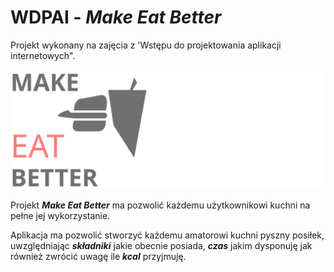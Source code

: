 # **WDPAI** - *Make Eat Better*

Projekt wykonany na zajęcia z 'Wstępu do projektowania aplikacji internetowych".

<div id="container">
    <img src="https://github.com/takikuba/WDPAI/blob/main/public/img/logo.svg">
<div>




Projekt ***Make Eat Better*** ma pozwolić każdemu użytkownikowi kuchni na pełne jej wykorzystanie.

Aplikacja ma pozwolić stworzyć każdemu amatorowi kuchni pyszny posiłek, uwzględniając ***składniki*** jakie obecnie posiada, ***czas*** jakim dysponuję jak również zwrócić uwagę ile ***kcal*** przyjmuję.

